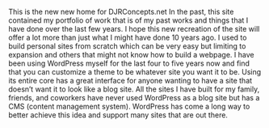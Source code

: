 This is the new new home for DJRConcepts.net In the past, this site contained my portfolio of work that is of my past works and things that I have done over the last few years. I hope this new recreation of the site will offer a lot more than just what I might have done 10 years ago. I used to build personal sites from scratch which can be very easy but limiting to expansion and others that might not know how to build a webpage. I have been using WordPress myself for the last four to five years now and find that you can customize a theme to be whatever site you want it to be. Using its entire core has a great interface for anyone wanting to have a site that doesn’t want it to look like a blog site. All the sites I have built for my family, friends, and coworkers have never used WordPress as a blog site but has a CMS (content management system). WordPress has come a long way to better achieve this idea and support many sites that are out there. 

